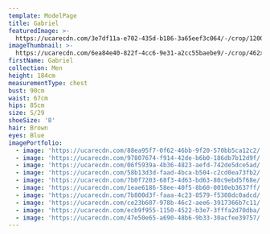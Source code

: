 ```yaml
---
template: ModelPage
title: Gabriel
featuredImage: >-
  https://ucarecdn.com/3e7df11a-e702-435d-b186-3a65eef3c064/-/crop/1200x630/0,0/-/preview/
imageThumbnail: >-
  https://ucarecdn.com/6ea84e40-822f-4cc6-9e31-a2cc55baebe9/-/crop/462x590/432,251/-/preview/
firstName: Gabriel
collection: Men
height: 184cm
measurementType: chest
bust: 90cm
waist: 67cm
hips: 85cm
size: S/29
shoeSize: '8'
hair: Brown
eyes: Blue
imagePortfolio:
  - image: 'https://ucarecdn.com/88ea95f7-0f62-46bb-9f20-570bb5ca12c2/'
  - image: 'https://ucarecdn.com/97807674-f914-42de-b6b0-186db7b12d9f/'
  - image: 'https://ucarecdn.com/06f5939a-4b36-4823-aefd-742de5dce5ad/'
  - image: 'https://ucarecdn.com/58b13d3d-faad-4bca-b504-c2cd0ea73fb2/'
  - image: 'https://ucarecdn.com/7b0f7203-68f3-4d63-bd63-80c9ebd5f68e/'
  - image: 'https://ucarecdn.com/1eae6186-58ee-40f5-8b60-0010eb3637ff/'
  - image: 'https://ucarecdn.com/7b800d3f-faaa-4c23-8579-f5308dc0adcd/'
  - image: 'https://ucarecdn.com/ce23b607-978b-46c2-aee6-3917366b7c11/'
  - image: 'https://ucarecdn.com/ecb9f955-1150-4522-b3e7-3fffa2d70dba/'
  - image: 'https://ucarecdn.com/47e50e65-a690-48b6-9b33-30acfee39757/'
---
```


